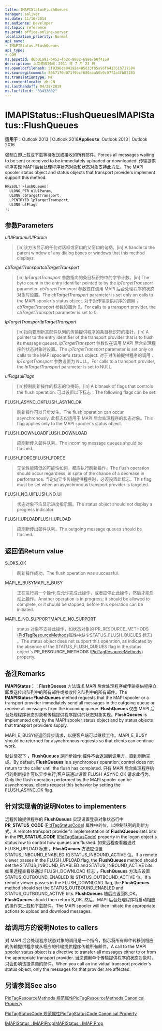 ```yaml
---
title: IMAPIStatusFlushQueues
manager: soliver
ms.date: 11/16/2014
ms.audience: Developer
ms.topic: reference
ms.prod: office-online-server
localization_priority: Normal
api_name:
- IMAPIStatus.FlushQueues
api_type:
- COM
ms.assetid: d6b01a91-b452-4b2c-9802-698e7b0f4169
description: 上次修改时间：2011 年 7 月 23 日
ms.openlocfilehash: 5f8396ca84192e485d33fb5a96f641361b717584
ms.sourcegitcommit: 8657170d071f9bcf680aba50b9c07f2a4fb82283
ms.translationtype: MT
ms.contentlocale: zh-CN
ms.lasthandoff: 04/28/2019
ms.locfileid: "33432602"
---
```

# <a name="imapistatusflushqueues"></a><span data-ttu-id="56a65-103">IMAPIStatus::FlushQueues</span><span class="sxs-lookup"><span data-stu-id="56a65-103">IMAPIStatus::FlushQueues</span></span>

  
  
<span data-ttu-id="56a65-104">**适用于**：Outlook 2013 | Outlook 2016</span><span class="sxs-lookup"><span data-stu-id="56a65-104">**Applies to**: Outlook 2013 | Outlook 2016</span></span> 
  
<span data-ttu-id="56a65-105">强制立即上载或下载等待发送或接收的所有邮件。</span><span class="sxs-lookup"><span data-stu-id="56a65-105">Forces all messages waiting to be sent or received to be immediately uploaded or downloaded.</span></span> <span data-ttu-id="56a65-106">传输提供程序实现 MAPI 后台处理程序状态对象和状态对象支持此方法。</span><span class="sxs-lookup"><span data-stu-id="56a65-106">The MAPI spooler status object and status objects that transport providers implement support this method.</span></span>
  
```cpp
HRESULT FlushQueues(
  ULONG_PTR ulUIParam,
  ULONG cbTargetTransport,
  LPENTRYID lpTargetTransport,
  ULONG ulFlags
);
```

## <a name="parameters"></a><span data-ttu-id="56a65-107">参数</span><span class="sxs-lookup"><span data-stu-id="56a65-107">Parameters</span></span>

 <span data-ttu-id="56a65-108">_ulUIParam_</span><span class="sxs-lookup"><span data-stu-id="56a65-108">_ulUIParam_</span></span>
  
> <span data-ttu-id="56a65-109">[in]该方法显示的任何对话框或窗口的父窗口的句柄。</span><span class="sxs-lookup"><span data-stu-id="56a65-109">[in] A handle to the parent window of any dialog boxes or windows that this method displays.</span></span>
    
 <span data-ttu-id="56a65-110">_cbTargetTransport_</span><span class="sxs-lookup"><span data-stu-id="56a65-110">_cbTargetTransport_</span></span>
  
> <span data-ttu-id="56a65-111">[in]  _lpTargetTransport_ 参数指向的条目标识符中的字节计数。</span><span class="sxs-lookup"><span data-stu-id="56a65-111">[in] The byte count in the entry identifier pointed to by the  _lpTargetTransport_ parameter.</span></span> <span data-ttu-id="56a65-112">_cbTargetTransport_ 参数仅在调用 MAPI 后台处理程序的状态对象时设置。</span><span class="sxs-lookup"><span data-stu-id="56a65-112">The  _cbTargetTransport_ parameter is set only on calls to the MAPI spooler's status object.</span></span> <span data-ttu-id="56a65-113">对于对传输提供程序的调用  _，cbTargetTransport_ 参数设置为 0。</span><span class="sxs-lookup"><span data-stu-id="56a65-113">For calls to a transport provider, the  _cbTargetTransport_ parameter is set to 0.</span></span> 
    
 <span data-ttu-id="56a65-114">_lpTargetTransport_</span><span class="sxs-lookup"><span data-stu-id="56a65-114">_lpTargetTransport_</span></span>
  
> <span data-ttu-id="56a65-115">[in]指向要刷新其邮件队列的传输提供程序的条目标识符的指针。</span><span class="sxs-lookup"><span data-stu-id="56a65-115">[in] A pointer to the entry identifier of the transport provider that is to flush its message queues.</span></span> <span data-ttu-id="56a65-116">_lpTargetTransport_ 参数仅在调用 MAPI 后台处理程序的状态对象时设置。</span><span class="sxs-lookup"><span data-stu-id="56a65-116">The  _lpTargetTransport_ parameter is set only on calls to the MAPI spooler's status object.</span></span> <span data-ttu-id="56a65-117">对于对传输提供程序的调用  _，lpTargetTransport_ 参数设置为 NULL。</span><span class="sxs-lookup"><span data-stu-id="56a65-117">For calls to a transport provider, the  _lpTargetTransport_ parameter is set to NULL.</span></span> 
    
 <span data-ttu-id="56a65-118">_ulFlags_</span><span class="sxs-lookup"><span data-stu-id="56a65-118">_ulFlags_</span></span>
  
> <span data-ttu-id="56a65-119">[in]控制刷新操作的标志的位掩码。</span><span class="sxs-lookup"><span data-stu-id="56a65-119">[in] A bitmask of flags that controls the flush operation.</span></span> <span data-ttu-id="56a65-120">可以设置以下标志：</span><span class="sxs-lookup"><span data-stu-id="56a65-120">The following flags can be set:</span></span>
    
<span data-ttu-id="56a65-121">FLUSH_ASYNC_OK</span><span class="sxs-lookup"><span data-stu-id="56a65-121">FLUSH_ASYNC_OK</span></span> 
  
> <span data-ttu-id="56a65-122">刷新操作可以异步发生。</span><span class="sxs-lookup"><span data-stu-id="56a65-122">The flush operation can occur asynchronously.</span></span> <span data-ttu-id="56a65-123">此标志仅适用于 MAPI 后台处理程序的状态对象。</span><span class="sxs-lookup"><span data-stu-id="56a65-123">This flag applies only to the MAPI spooler's status object.</span></span> 
    
<span data-ttu-id="56a65-124">FLUSH_DOWNLOAD</span><span class="sxs-lookup"><span data-stu-id="56a65-124">FLUSH_DOWNLOAD</span></span> 
  
> <span data-ttu-id="56a65-125">应刷新传入邮件队列。</span><span class="sxs-lookup"><span data-stu-id="56a65-125">The incoming message queues should be flushed.</span></span>
    
<span data-ttu-id="56a65-126">FLUSH_FORCE</span><span class="sxs-lookup"><span data-stu-id="56a65-126">FLUSH_FORCE</span></span> 
  
> <span data-ttu-id="56a65-127">无论性能降低的可能性如何，都应执行刷新操作。</span><span class="sxs-lookup"><span data-stu-id="56a65-127">The flush operation should occur regardless, in spite of the chance of a decrease in performance.</span></span> <span data-ttu-id="56a65-128">当定向异步传输提供程序时，必须设置此标志。</span><span class="sxs-lookup"><span data-stu-id="56a65-128">This flag must be set when an asynchronous transport provider is targeted.</span></span>
    
<span data-ttu-id="56a65-129">FLUSH_NO_UI</span><span class="sxs-lookup"><span data-stu-id="56a65-129">FLUSH_NO_UI</span></span> 
  
> <span data-ttu-id="56a65-130">状态对象不应显示进度指示器。</span><span class="sxs-lookup"><span data-stu-id="56a65-130">The status object should not display a progress indicator.</span></span>
    
<span data-ttu-id="56a65-131">FLUSH_UPLOAD</span><span class="sxs-lookup"><span data-stu-id="56a65-131">FLUSH_UPLOAD</span></span> 
  
> <span data-ttu-id="56a65-132">应刷新传出邮件队列。</span><span class="sxs-lookup"><span data-stu-id="56a65-132">The outgoing message queues should be flushed.</span></span>
    
## <a name="return-value"></a><span data-ttu-id="56a65-133">返回值</span><span class="sxs-lookup"><span data-stu-id="56a65-133">Return value</span></span>

<span data-ttu-id="56a65-134">S_OK</span><span class="sxs-lookup"><span data-stu-id="56a65-134">S_OK</span></span> 
  
> <span data-ttu-id="56a65-135">刷新操作成功。</span><span class="sxs-lookup"><span data-stu-id="56a65-135">The flush operation was successful.</span></span>
    
<span data-ttu-id="56a65-136">MAPI_E_BUSY</span><span class="sxs-lookup"><span data-stu-id="56a65-136">MAPI_E_BUSY</span></span> 
  
> <span data-ttu-id="56a65-137">正在进行另一个操作;应允许完成此操作，或者应停止此操作，然后才能启动此操作。</span><span class="sxs-lookup"><span data-stu-id="56a65-137">Another operation is in progress; it should be allowed to complete, or it should be stopped, before this operation can be initiated.</span></span>
    
<span data-ttu-id="56a65-138">MAPI_E_NO_SUPPORT</span><span class="sxs-lookup"><span data-stu-id="56a65-138">MAPI_E_NO_SUPPORT</span></span> 
  
> <span data-ttu-id="56a65-139">status 对象不支持此操作，如状态对象的 PR_RESOURCE_METHODS ([PidTagResourceMethods](pidtagresourcemethods-canonical-property.md)属性中缺少STATUS_FLUSH_QUEUES 标志) 。</span><span class="sxs-lookup"><span data-stu-id="56a65-139">The status object does not support this operation, as indicated by the absence of the STATUS_FLUSH_QUEUES flag in the status object's **PR_RESOURCE_METHODS** ([PidTagResourceMethods](pidtagresourcemethods-canonical-property.md)) property.</span></span>
    
## <a name="remarks"></a><span data-ttu-id="56a65-140">备注</span><span class="sxs-lookup"><span data-stu-id="56a65-140">Remarks</span></span>

<span data-ttu-id="56a65-141">**IMAPIStatus：：FlushQueues** 方法请求 MAPI 后台处理程序或传输提供程序立即发送传出队列中的所有邮件或接收传入队列中的所有邮件。</span><span class="sxs-lookup"><span data-stu-id="56a65-141">The **IMAPIStatus::FlushQueues** method requests that the MAPI spooler or a transport provider immediately send all messages in the outgoing queue or receive all messages from the incoming queue.</span></span> <span data-ttu-id="56a65-142">**FlushQueues** 仅由 MAPI 后台处理程序状态对象和传输提供程序提供的状态对象实现。</span><span class="sxs-lookup"><span data-stu-id="56a65-142">**FlushQueues** is implemented only by the MAPI spooler status object and by status objects that transport providers supply.</span></span> 
  
<span data-ttu-id="56a65-143">MAPI_E_BUSY应返回异步请求，以便客户端可以继续工作。</span><span class="sxs-lookup"><span data-stu-id="56a65-143">MAPI_E_BUSY should be returned for asynchronous requests so that clients can continue work.</span></span> 
  
<span data-ttu-id="56a65-144">默认情况下 **，FlushQueues** 是同步操作;控件不会返回到调用方，直到刷新完成。</span><span class="sxs-lookup"><span data-stu-id="56a65-144">By default, **FlushQueues** is a synchronous operation; control does not return to the caller until the flush has completed.</span></span> <span data-ttu-id="56a65-145">只有 MAPI 后台处理程序执行的刷新操作可以异步执行;客户端通过设置 FLUSH_ASYNC_OK 请求此行为。</span><span class="sxs-lookup"><span data-stu-id="56a65-145">Only the flush operation performed by the MAPI spooler can be asynchronous; clients request this behavior by setting the FLUSH_ASYNC_OK flag.</span></span> 
  
## <a name="notes-to-implementers"></a><span data-ttu-id="56a65-146">针对实现者的说明</span><span class="sxs-lookup"><span data-stu-id="56a65-146">Notes to implementers</span></span>

<span data-ttu-id="56a65-147">远程传输提供程序的 **FlushQueues** 实现设置登录对象状态行中 **PR_STATUS_CODE** ([PidTagStatusCode](pidtagstatuscode-canonical-property.md)) 属性中的位，以控制队列的刷新方式。</span><span class="sxs-lookup"><span data-stu-id="56a65-147">A remote transport provider's implementation of **FlushQueues** sets bits in the **PR_STATUS_CODE** ([PidTagStatusCode](pidtagstatuscode-canonical-property.md)) property in the logon object's status row to control how queues are flushed.</span></span> <span data-ttu-id="56a65-148">如果远程查看器通过 FLUSH_UPLOAD 标志 **，FlushQueues** 方法应设置 STATUS_INBOUND_ENABLED 和 STATUS_INBOUND_ACTIVE 位。</span><span class="sxs-lookup"><span data-stu-id="56a65-148">If a remote viewer passes in the FLUSH_UPLOAD flag, the **FlushQueues** method should set the STATUS_INBOUND_ENABLED and STATUS_INBOUND_ACTIVE bits.</span></span> <span data-ttu-id="56a65-149">如果远程查看器通过 FLUSH_DOWNLOAD 标志 **，FlushQueues** 方法应设置 STATUS_OUTBOUND_ENABLED 和 STATUS_OUTBOUND_ACTIVE 位。</span><span class="sxs-lookup"><span data-stu-id="56a65-149">If a remote viewer passes in the FLUSH_DOWNLOAD flag, the **FlushQueues** method should set the STATUS_OUTBOUND_ENABLED and STATUS_OUTBOUND_ACTIVE bits.</span></span> <span data-ttu-id="56a65-150">**FlushQueues** 随后应返回S_OK。</span><span class="sxs-lookup"><span data-stu-id="56a65-150">**FlushQueues** should then return S_OK.</span></span> <span data-ttu-id="56a65-151">然后，MAPI 后台处理程序将启动相应的操作来上载和下载邮件。</span><span class="sxs-lookup"><span data-stu-id="56a65-151">The MAPI spooler will then initiate the appropriate actions to upload and download messages.</span></span> 
  
## <a name="notes-to-callers"></a><span data-ttu-id="56a65-152">给调用方的说明</span><span class="sxs-lookup"><span data-stu-id="56a65-152">Notes to callers</span></span>

<span data-ttu-id="56a65-153">对 MAPI 后台处理程序状态对象的调用是一个指令，指示将所有邮件转移到相应的传输提供程序或从相应的传输提供程序传输所有邮件。</span><span class="sxs-lookup"><span data-stu-id="56a65-153">A call to the MAPI spooler status object is a directive to transfer all messages either to or from the appropriate transport provider.</span></span> <span data-ttu-id="56a65-154">当您调用单个传输提供程序的状态对象时，只会影响该提供商的邮件。</span><span class="sxs-lookup"><span data-stu-id="56a65-154">When you call an individual transport provider's status object, only the messages for that provider are affected.</span></span>
  
## <a name="see-also"></a><span data-ttu-id="56a65-155">另请参阅</span><span class="sxs-lookup"><span data-stu-id="56a65-155">See also</span></span>



[<span data-ttu-id="56a65-156">PidTagResourceMethods 规范属性</span><span class="sxs-lookup"><span data-stu-id="56a65-156">PidTagResourceMethods Canonical Property</span></span>](pidtagresourcemethods-canonical-property.md)
  
[<span data-ttu-id="56a65-157">PidTagStatusCode 规范属性</span><span class="sxs-lookup"><span data-stu-id="56a65-157">PidTagStatusCode Canonical Property</span></span>](pidtagstatuscode-canonical-property.md)
  
[<span data-ttu-id="56a65-158">IMAPIStatus : IMAPIProp</span><span class="sxs-lookup"><span data-stu-id="56a65-158">IMAPIStatus : IMAPIProp</span></span>](imapistatusimapiprop.md)

